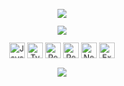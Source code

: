 <p align="center">
  <img src="https://capsule-render.vercel.app/api?type=waving&height=120&color=gradient" />
</p>

<p align="center">
    <img src="https://capsule-render.vercel.app/api?type=venom&height=200&color=gradient&text=Hello,%20World!👋&reversal=false&textBg=false&fontColor=FFFFFF&fontSize=20&animation=twinkling" />
</p>

<p align="center">
  <a href="#"><img src="https://img.shields.io/badge/JavaScript-F7DF1E?style=for-the-badge&logo=javascript&logoColor=black" alt="JavaScript" height="28" /></a>
  <a href="#"><img src="https://img.shields.io/badge/TypeScript-3178C6?style=for-the-badge&logo=typescript&logoColor=white" alt="TypeScript" height="28" /></a>
  <a href="#"><img src="https://img.shields.io/badge/React-61DAFB?style=for-the-badge&logo=react&logoColor=black" alt="React" height="28" /></a>
  <a href="#"><img src="https://img.shields.io/badge/React%20Native-61DAFB?style=for-the-badge&logo=react&logoColor=black" alt="React Native" height="28" /></a>
  <a href="#"><img src="https://img.shields.io/badge/Node.js-339933?style=for-the-badge&logo=node.js&logoColor=white" alt="Node.js" height="28" /></a>
  <a href="#"><img src="https://img.shields.io/badge/Express-000000?style=for-the-badge&logo=express&logoColor=white" alt="Express" height="28" /></a>
</p>

<p align="center">
  <img src="https://capsule-render.vercel.app/api?type=waving&height=120&color=gradient&section=footer" />
</p>
